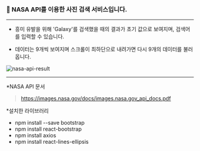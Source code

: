 ### 🚀 NASA API를 이용한 사진 검색 서비스입니다.

-----

- 흥미 유발을 위해 'Galaxy'를 검색했을 때의 결과가 초기 값으로 보여지며, 검색어를 입력할 수 있습니다.

- 데이터는 9개씩 보여지며 스크롤이 최하단으로 내려가면 다시 9개의 데이터를 불러옵니다.

![nasa-api-result](https://user-images.githubusercontent.com/48341341/127896775-09c2e471-273e-4021-8c18-bc9677945581.png)

-----

*NASA API 문서
> https://images.nasa.gov/docs/images.nasa.gov_api_docs.pdf

*설치한 라이브러리
- npm install --save bootstrap
- npm install react-bootstrap
- npm install axios
- npm install react-lines-ellipsis

